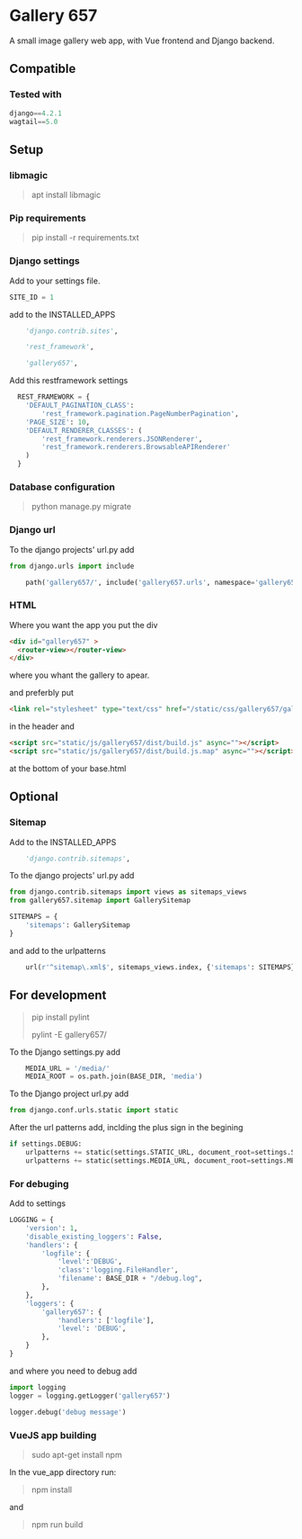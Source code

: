 
# Gallery 657 #

A small image gallery web app, with Vue frontend and Django backend.

## Compatible ##

### Tested with ###

``` Python
django==4.2.1 
wagtail==5.0
```

## Setup ###
  
### libmagic ###

> apt install libmagic

### Pip requirements ###

> pip install -r requirements.txt

### Django settings ###

Add to your settings file.

``` Python
SITE_ID = 1
```

add to the INSTALLED_APPS

``` Python
    'django.contrib.sites',

    'rest_framework',

    'gallery657',
```

Add this restframework settings

``` python
  REST_FRAMEWORK = {
    'DEFAULT_PAGINATION_CLASS':
        'rest_framework.pagination.PageNumberPagination',
    'PAGE_SIZE': 10,
    'DEFAULT_RENDERER_CLASSES': (
        'rest_framework.renderers.JSONRenderer',
        'rest_framework.renderers.BrowsableAPIRenderer'
    )
  }
```

### Database configuration ###

> python manage.py migrate
  
### Django url ###

To the django projects' url.py add

``` python
from django.urls import include
```

``` python
    path('gallery657/', include('gallery657.urls', namespace='gallery657')),
```

### HTML ###

Where you want the app you put the div

``` html
<div id="gallery657" >
  <router-view></router-view>
</div>
```

where you whant the gallery to apear.

and preferbly put

``` html
<link rel="stylesheet" type="text/css" href="/static/css/gallery657/gallery_base.css" >
```

in the header and

``` html
<script src="static/js/gallery657/dist/build.js" async=""></script>
<script src="static/js/gallery657/dist/build.js.map" async=""></script>
```

at the bottom of your base.html

## Optional ##

### Sitemap ###

Add to the INSTALLED_APPS

``` Python
    'django.contrib.sitemaps',
```

To the django projects' url.py add

``` python
from django.contrib.sitemaps import views as sitemaps_views
from gallery657.sitemap import GallerySitemap
```

``` python
SITEMAPS = {
    'sitemaps': GallerySitemap
}
```

and add to the urlpatterns

``` python
    url(r'^sitemap\.xml$', sitemaps_views.index, {'sitemaps': SITEMAPS}),
```

## For development ##

> pip install pylint
>
> pylint -E gallery657/

To the Django settings.py add

``` python
    MEDIA_URL = '/media/'
    MEDIA_ROOT = os.path.join(BASE_DIR, 'media')
```

To the Django project url.py add

``` python
from django.conf.urls.static import static
```

After the url patterns add, inclding the plus sign in the begining

``` python
if settings.DEBUG:
    urlpatterns += static(settings.STATIC_URL, document_root=settings.STATIC_ROOT)
    urlpatterns += static(settings.MEDIA_URL, document_root=settings.MEDIA_ROOT)
```

### For debuging ###

Add to settings

``` python
LOGGING = {
    'version': 1,
    'disable_existing_loggers': False,
    'handlers': {
        'logfile': {
            'level':'DEBUG',
            'class':'logging.FileHandler',
            'filename': BASE_DIR + "/debug.log",
        },
    },
    'loggers': {
        'gallery657': {
            'handlers': ['logfile'],
            'level': 'DEBUG',
        },
    }
}
```

and where you need to debug add

``` python
import logging
logger = logging.getLogger('gallery657')

logger.debug('debug message')
```

### VueJS app building ###

 > sudo apt-get install npm
  
 In the vue_app directory run:

> npm install

and

> npm run build
